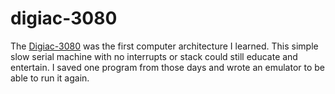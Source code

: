# digiac-3080

The [Digiac-3080](https://digiac3080.wordpress.com/ "Extinct Computer Tribute Blog")
was the first computer architecture I learned.  This simple slow serial machine
with no interrupts or stack could still educate and entertain.  I saved one program
from those days and wrote an emulator to be able to run it again.


